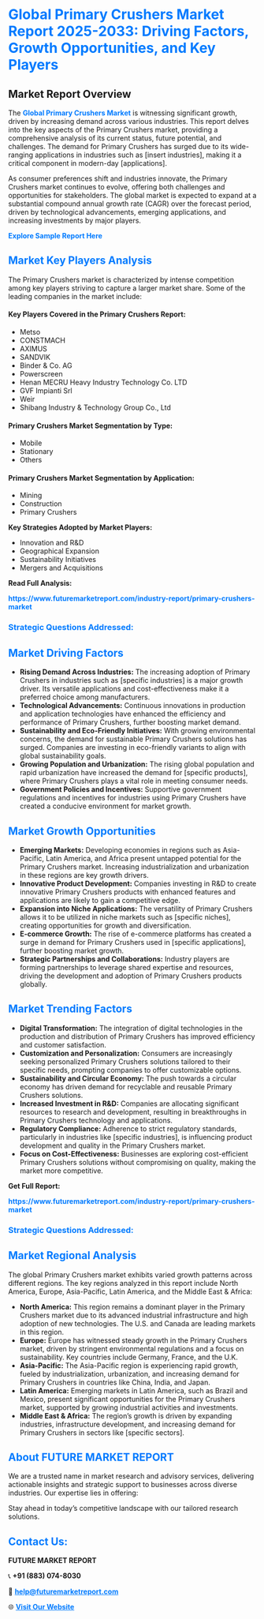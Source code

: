 <h1 style="color: #007BFF;">Global Primary Crushers Market Report 2025-2033: Driving Factors, Growth Opportunities, and Key Players</h1>

<section id="overview">
<h2>Market Report Overview</h2>
<p>The <a href="https://www.futuremarketreport.com/industry-report/primary-crushers-market" style="color: #007BFF; text-decoration: none;"><strong>Global Primary Crushers Market</strong></a> is witnessing significant growth, driven by increasing demand across various industries. This report delves into the key aspects of the Primary Crushers market, providing a comprehensive analysis of its current status, future potential, and challenges. The demand for Primary Crushers has surged due to its wide-ranging applications in industries such as [insert industries], making it a critical component in modern-day [applications].</p>
<p>As consumer preferences shift and industries innovate, the Primary Crushers market continues to evolve, offering both challenges and opportunities for stakeholders. The global market is expected to expand at a substantial compound annual growth rate (CAGR) over the forecast period, driven by technological advancements, emerging applications, and increasing investments by major players.</p>
</section>

<section id="overview">
<p><a href="https://www.futuremarketreport.com/request-sample/reportId=111636" style="color: #007BFF; text-decoration: none;"><strong>Explore Sample Report Here</strong></a></p>
</section>

<section id="key-players">
<h2 style="color: #007BFF;">Market Key Players Analysis</h2>
<p>The Primary Crushers market is characterized by intense competition among key players striving to capture a larger market share. Some of the leading companies in the market include:</p>
<h4>Key Players Covered in the Primary Crushers Report:</h4>
<ul><li>Metso</li><li>CONSTMACH</li><li>AXIMUS</li><li>SANDVIK</li><li>Binder &amp; Co. AG</li><li>Powerscreen</li><li>Henan MECRU Heavy Industry Technology Co. LTD</li><li>GVF Impianti Srl</li><li>Weir</li><li>Shibang Industry &amp; Technology Group Co., Ltd</li></ul>
<h4>Primary Crushers Market Segmentation by Type:</h4>
<ul><li>Mobile</li><li>Stationary</li><li>Others</li></ul>

<h4>Primary Crushers Market Segmentation by Application:</h4>
<ul><li>Mining</li><li>Construction</li><li>Primary Crushers</li></ul>
<p><strong>Key Strategies Adopted by Market Players:</strong></p>
<ul>
<li>Innovation and R&D</li>
<li>Geographical Expansion</li>
<li>Sustainability Initiatives</li>
<li>Mergers and Acquisitions</li>
</ul>
</section>

<section>
<p><strong>Read Full Analysis: </strong></p><a href="https://www.futuremarketreport.com/industry-report/primary-crushers-market" style="color: #007BFF; text-decoration: none;"><strong>https://www.futuremarketreport.com/industry-report/primary-crushers-market</strong></a>
<h3 style="color: #007BFF;">Strategic Questions Addressed:</h3>
</section>

<section id="driving-factors">
<h2 style="color: #007BFF;">Market Driving Factors</h2>
<ul>
<li><strong>Rising Demand Across Industries:</strong> The increasing adoption of Primary Crushers in industries such as [specific industries] is a major growth driver. Its versatile applications and cost-effectiveness make it a preferred choice among manufacturers.</li>
<li><strong>Technological Advancements:</strong> Continuous innovations in production and application technologies have enhanced the efficiency and performance of Primary Crushers, further boosting market demand.</li>
<li><strong>Sustainability and Eco-Friendly Initiatives:</strong> With growing environmental concerns, the demand for sustainable Primary Crushers solutions has surged. Companies are investing in eco-friendly variants to align with global sustainability goals.</li>
<li><strong>Growing Population and Urbanization:</strong> The rising global population and rapid urbanization have increased the demand for [specific products], where Primary Crushers plays a vital role in meeting consumer needs.</li>
<li><strong>Government Policies and Incentives:</strong> Supportive government regulations and incentives for industries using Primary Crushers have created a conducive environment for market growth.</li>
</ul>
</section>

<section id="growth-opportunities">
<h2 style="color: #007BFF;">Market Growth Opportunities</h2>
<ul>
<li><strong>Emerging Markets:</strong> Developing economies in regions such as Asia-Pacific, Latin America, and Africa present untapped potential for the Primary Crushers market. Increasing industrialization and urbanization in these regions are key growth drivers.</li>
<li><strong>Innovative Product Development:</strong> Companies investing in R&D to create innovative Primary Crushers products with enhanced features and applications are likely to gain a competitive edge.</li>
<li><strong>Expansion into Niche Applications:</strong> The versatility of Primary Crushers allows it to be utilized in niche markets such as [specific niches], creating opportunities for growth and diversification.</li>
<li><strong>E-commerce Growth:</strong> The rise of e-commerce platforms has created a surge in demand for Primary Crushers used in [specific applications], further boosting market growth.</li>
<li><strong>Strategic Partnerships and Collaborations:</strong> Industry players are forming partnerships to leverage shared expertise and resources, driving the development and adoption of Primary Crushers products globally.</li>
</ul>
</section>

<section id="trending-factors">
<h2 style="color: #007BFF;">Market Trending Factors</h2>
<ul>
<li><strong>Digital Transformation:</strong> The integration of digital technologies in the production and distribution of Primary Crushers has improved efficiency and customer satisfaction.</li>
<li><strong>Customization and Personalization:</strong> Consumers are increasingly seeking personalized Primary Crushers solutions tailored to their specific needs, prompting companies to offer customizable options.</li>
<li><strong>Sustainability and Circular Economy:</strong> The push towards a circular economy has driven demand for recyclable and reusable Primary Crushers solutions.</li>
<li><strong>Increased Investment in R&D:</strong> Companies are allocating significant resources to research and development, resulting in breakthroughs in Primary Crushers technology and applications.</li>
<li><strong>Regulatory Compliance:</strong> Adherence to strict regulatory standards, particularly in industries like [specific industries], is influencing product development and quality in the Primary Crushers market.</li>
<li><strong>Focus on Cost-Effectiveness:</strong> Businesses are exploring cost-efficient Primary Crushers solutions without compromising on quality, making the market more competitive.</li>
</ul>
</section>

<section>
<p><strong>Get Full Report: </strong></p><a href="https://www.futuremarketreport.com/industry-report/primary-crushers-market" style="color: #007BFF; text-decoration: none;"><strong>https://www.futuremarketreport.com/industry-report/primary-crushers-market</strong></a>
<h3 style="color: #007BFF;">Strategic Questions Addressed:</h3>
</section>


<section id="regional-analysis">
<h2 style="color: #007BFF;">Market Regional Analysis</h2>
<p>The global Primary Crushers market exhibits varied growth patterns across different regions. The key regions analyzed in this report include North America, Europe, Asia-Pacific, Latin America, and the Middle East & Africa:</p>
<ul>
<li><strong>North America:</strong> This region remains a dominant player in the Primary Crushers market due to its advanced industrial infrastructure and high adoption of new technologies. The U.S. and Canada are leading markets in this region.</li>
<li><strong>Europe:</strong> Europe has witnessed steady growth in the Primary Crushers market, driven by stringent environmental regulations and a focus on sustainability. Key countries include Germany, France, and the U.K.</li>
<li><strong>Asia-Pacific:</strong> The Asia-Pacific region is experiencing rapid growth, fueled by industrialization, urbanization, and increasing demand for Primary Crushers in countries like China, India, and Japan.</li>
<li><strong>Latin America:</strong> Emerging markets in Latin America, such as Brazil and Mexico, present significant opportunities for the Primary Crushers market, supported by growing industrial activities and investments.</li>
<li><strong>Middle East & Africa:</strong> The region’s growth is driven by expanding industries, infrastructure development, and increasing demand for Primary Crushers in sectors like [specific sectors].</li>
</ul>
</section>

<footer>
<h2 style="color: #007BFF;">About FUTURE MARKET REPORT</h2>
<p>We are a trusted name in market research and advisory services, delivering actionable insights and strategic support to businesses across diverse industries. Our expertise lies in offering:</p>

<p>Stay ahead in today’s competitive landscape with our tailored research solutions.</p>

<h2 style="color: #007BFF;">Contact Us:</h2>
<p><strong>FUTURE MARKET REPORT</strong></p>
<p>📞 <strong>+91 (883) 074-8030</strong></p>
<p>📧 <strong><a href="mailto:help@futuremarketreport.com" style="color: #007BFF;">help@futuremarketreport.com</a></strong></p>
<p>🌐 <strong><a href="https://www.futuremarketreport.com/" style="color: #007BFF;">Visit Our Website</a></strong></p>
</footer>